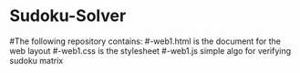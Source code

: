 # Sudoku-Solver
#The following repository contains:
#-web1.html is the document for the web layout
#-web1.css is the stylesheet
#-web1.js simple algo for verifying sudoku matrix 
